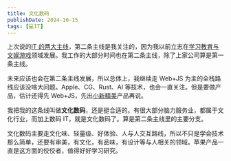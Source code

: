 ```yaml
---
title: 文化数码
publishDate: 2024-10-15
tags: [💻IT]
---
```


上次说的[IT 的两大主线](/posts/20241014-two-line)，第二条主线是我关注的，因为我以前立志在[学习教育与文娱游戏](https://home.lushisang.com/xyy/20240727j)领域发展。我工作的大部分时间也在第二条主线，除了上家公司算是第一条主线。

未来应该也会在第二条主线发展，所以总体上，我继续走 Web+JS 为主的全栈路线应该没啥大问题。Apple、CG、Rust、AI 等技术，也会一直关注。但是要做产品，估计还得先 Web+JS，先出[小新精美](/xyy/20240709a)产品再说。

我把我的这条线叫做**文化数码**，还是挺合适的。有很大部分脑力服务业，都属于文化行业，而加上数码 IT，就是文化数码了。算是第二条主线里的主要分支。

文化数码主要走文化味、轻量级、好体验、人与人交互路线，所以不只是学会技术那么简单，还要有审美，有文化，有品味，有设计等与人相关的领域。苹果产品一直是这方面的佼佼者，值得好好学习研究。
